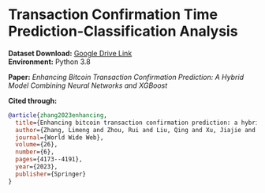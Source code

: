# Transaction Confirmation Time Prediction-Classification Analysis

**Dataset Download:** [Google Drive Link](https://drive.google.com/drive/folders/1kZaBqcitj-s-ikLfcHXh8vnvaGuZOX00?usp=sharing)  
**Environment:** Python 3.8

**Paper:** *Enhancing Bitcoin Transaction Confirmation Prediction: A Hybrid Model Combining Neural Networks and XGBoost*

**Cited through:**

```bibtex
@article{zhang2023enhancing,
  title={Enhancing bitcoin transaction confirmation prediction: a hybrid model combining neural networks and XGBoost},
  author={Zhang, Limeng and Zhou, Rui and Liu, Qing and Xu, Jiajie and Liu, Chengfei and Babar, Muhammad Ali},
  journal={World Wide Web},
  volume={26},
  number={6},
  pages={4173--4191},
  year={2023},
  publisher={Springer}
}

